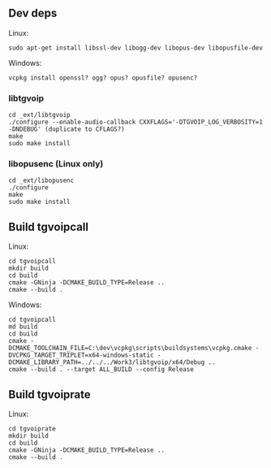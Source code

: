 ## Dev deps

Linux:

```
sudo apt-get install libssl-dev libogg-dev libopus-dev libopusfile-dev
```

Windows:

```
vcpkg install openssl? ogg? opus? opusfile? opusenc?
```

### libtgvoip

```
cd _ext/libtgvoip
./configure --enable-audio-callback CXXFLAGS='-DTGVOIP_LOG_VERBOSITY=1 -DNDEBUG' (duplicate to CFLAGS?)
make
sudo make install
```

### libopusenc (Linux only)

```
cd _ext/libopusenc
./configure
make
sudo make install
```

## Build tgvoipcall

Linux:

```
cd tgvoipcall
mkdir build
cd build
cmake -GNinja -DCMAKE_BUILD_TYPE=Release ..
cmake --build .
```

Windows:

```
cd tgvoipcall
md build
cd build
cmake -DCMAKE_TOOLCHAIN_FILE=C:\dev\vcpkg\scripts\buildsystems\vcpkg.cmake -DVCPKG_TARGET_TRIPLET=x64-windows-static -DCMAKE_LIBRARY_PATH=../../../Work3/libtgvoip/x64/Debug ..
cmake --build . --target ALL_BUILD --config Release
```

## Build tgvoiprate

Linux:

```
cd tgvoiprate
mkdir build
cd build
cmake -GNinja -DCMAKE_BUILD_TYPE=Release ..
cmake --build .
```
